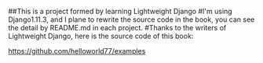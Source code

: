 ##This is a project formed by learning Lightweight Django
#I'm using Django1.11.3, and I plane to rewrite the source code in the book, you can see the detail by README.md in each project.
#Thanks to the writers of Lightweight Django, here is the source code of this book:

https://github.com/helloworld77/examples